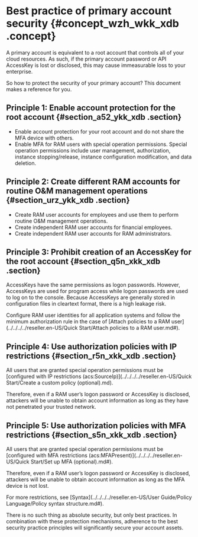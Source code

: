 # Best practice of primary account security {#concept_wzh_wkk_xdb .concept}

A primary account is equivalent to a root account that controls all of your cloud resources. As such, if the primary account password or API AccessKey is lost or disclosed, this may cause immeasurable loss to your enterprise.

So how to protect the security of your primary account? This document makes a reference for you.

## Principle 1: Enable account protection for the root account {#section_a52_ykk_xdb .section}

-   Enable account protection for your root account and do not share the MFA device with others.
-   Enable MFA for RAM users with special operation permissions. Special operation permissions include user management, authorization, instance stopping/release, instance configuration modification, and data deletion.

## Principle 2: Create different RAM accounts for routine O&M management operations {#section_urz_ykk_xdb .section}

-   Create RAM user accounts for employees and use them to perform routine O&M management operations.
-   Create independent RAM user accounts for financial employees.
-   Create independent RAM user accounts for RAM administrators.

## Principle 3: Prohibit creation of an AccessKey for the root account {#section_q5n_xkk_xdb .section}

AccessKeys have the same permissions as logon passwords. However, AccessKeys are used for program access while logon passwords are used to log on to the console. Because AccessKeys are generally stored in configuration files in cleartext format, there is a high leakage risk.

Configure RAM user identities for all application systems and follow the minimum authorization rule in the case of [Attach policies to a RAM user](../../../../reseller.en-US/Quick Start/Attach policies to a RAM user.md#).

## Principle 4: Use authorization policies with IP restrictions {#section_r5n_xkk_xdb .section}

All users that are granted special operation permissions must be [configured with IP restrictions \(acs:SourceIp\)](../../../../reseller.en-US/Quick Start/Create a custom policy (optional).md).

Therefore, even if a RAM user’s logon password or AccessKey is disclosed, attackers will be unable to obtain account information as long as they have not penetrated your trusted network.

## Principle 5: Use authorization policies with MFA restrictions {#section_s5n_xkk_xdb .section}

All users that are granted special operation permissions must be [configured with MFA restrictions \(acs:MFAPresent\)](../../../../reseller.en-US/Quick Start/Set up MFA (optional).md#).

Therefore, even if a RAM user’s logon password or AccessKey is disclosed, attackers will be unable to obtain account information as long as the MFA device is not lost.

For more restrictions, see [Syntax](../../../../reseller.en-US/User Guide/Policy Language/Policy syntax structure.md#).

There is no such thing as absolute security, but only best practices. In combination with these protection mechanisms, adherence to the best security practice principles will significantly secure your account assets.

